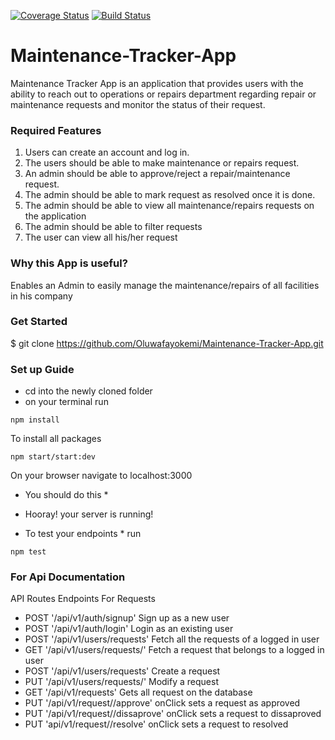 [![Coverage Status](https://coveralls.io/repos/github/Oluwafayokemi/Maintenance-Tracker-App/badge.svg?branch=sort-travis)](https://coveralls.io/github/Oluwafayokemi/Maintenance-Tracker-App?branch=sort-travis)
[![Build Status](https://travis-ci.org/Oluwafayokemi/Maintenance-Tracker-App.svg?branch=develop)](https://travis-ci.org/Oluwafayokemi/Maintenance-Tracker-App)

# Maintenance-Tracker-App
Maintenance Tracker App is an application that provides users with the ability to reach out to
operations or repairs department regarding repair or maintenance requests and monitor the
status of their request.

### Required Features
1. Users can create an account and log in.
2. The users should be able to make maintenance or repairs request.
3. An admin should be able to approve/reject a repair/maintenance request.
4. The admin should be able to mark request as resolved once it is done.
5. The admin should be able to view all maintenance/repairs requests on the application
6. The admin should be able to filter requests
7. The user can view all his/her request

### Why this App is useful?
Enables an Admin to easily manage the maintenance/repairs of all facilities in his company

### Get Started
$ git clone https://github.com/Oluwafayokemi/Maintenance-Tracker-App.git

### Set up Guide
- cd into the newly cloned folder
- on your terminal run
```
npm install 
```
To install all packages
```
npm start/start:dev 
```
On your browser navigate to localhost:3000
* You should do this *
- Hooray! your server is running!

* To test your endpoints * run
```
npm test
 ```
### For Api Documentation
API Routes Endpoints
For Requests
- POST '/api/v1/auth/signup' Sign up as a new user
- POST '/api/v1/auth/login' Login as an existing user
- POST '/api/v1/users/requests' Fetch all the requests of a logged in user
- GET '/api/v1/users/requests/<requestId>'  Fetch a request that belongs to a logged in user
- POST '/api/v1/users/requests' Create a request
- PUT '/api/v1/users/requests/<requestId>' Modify a request
- GET '/api/v1/requests' Gets all request on the database
- PUT '/api/v1/request/<requestId>/approve' onClick sets a request as approved
- PUT '/api/v1/request/<requestId>/dissaprove' onClick sets a request to dissaproved
- PUT 'api/v1/request/<requestId>/resolve' onClick sets a request to resolved

